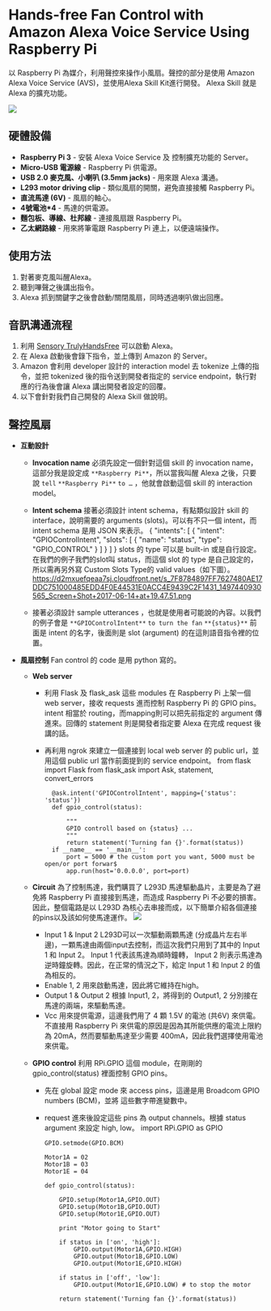 # Hands-free Fan Control with Amazon Alexa Voice Service Using Raspberry Pi
以 Raspberry Pi 為媒介，利用聲控來操作小風扇。聲控的部分是使用 Amazon Alexa Voice Service (AVS)，並使用Alexa Skill Kit進行開發。 Alexa Skill 就是 Alexa 的擴充功能。

![](https://d2mxuefqeaa7sj.cloudfront.net/s_7F8784897FF7627480AE17DDC751000485EDD4F0E44531E0ACC4E9439C2F1431_1497439305735_photo_2017-06-14_19-11-35.jpg)

## **硬體設備**
- **Raspberry Pi 3** - 安裝 Alexa Voice Service 及 控制擴充功能的 Server。
- **Micro-USB 電源線** - Raspberry Pi 供電源。
- **USB 2.0 麥克風、小喇叭 (3.5mm jacks)** - 用來跟 Alexa 溝通。
- **L293 motor driving clip** - 類似風扇的開關，避免直接接觸 Raspberry Pi。
- **直流馬達 (6V)** - 風扇的軸心。
- **4號電池*4** - 馬達的供電源。
- **麵包板、導線、杜邦線** - 連接風扇跟 Raspberry Pi。
- **乙太網路線** - 用來將筆電跟 Raspberry Pi 連上，以便遠端操作。
## **使用方法**
1. 對著麥克風叫醒Alexa。
2. 聽到嗶聲之後講出指令。
3. Alexa 抓到關鍵字之後會啟動/關閉風扇，同時透過喇叭做出回應。
## **音訊溝通流程** 
1. 利用 [Sensory TrulyHandsFree](http://www.sensory.com/products/technologies/trulyhandsfree/) 可以啟動 Alexa。
2. 在 Alexa 啟動後會錄下指令，並上傳到 Amazon 的 Server。
3. Amazon 會利用 developer 設計的 interaction model 去 tokenize 上傳的指令，並把 tokenized 後的指令送到開發者指定的 service endpoint，執行對應的行為後會讓 Alexa 講出開發者設定的回覆。
4. 以下會針對我們自己開發的 Alexa Skill 做說明。
## **聲控風扇**
- **互動設計**
  - **Invocation name**
    必須先設定一個針對這個 skill 的 invocation name，這部分我是設定成 `**Raspberry Pi**`，所以當我叫醒 Alexa 之後，只要說 `tell` `**Raspberry Pi**` `to …` ，他就會啟動這個 skill 的 interaction model。
  - **Intent schema**
    接著必須設計 intent schema，有點類似設計 skill 的 interface，說明需要的 arguments (slots)。可以有不只一個 intent，而 intent schema 是用 JSON 來表示。
        {
          "intents": [
            {
              "intent": "GPIOControlIntent",
              "slots": [
                {
                  "name": "status",
                  "type": "GPIO_CONTROL"
                }
              ]
            }
          ]
        }
    slots 的 type 可以是 built-in 或是自行設定。在我們的例子我們的slot叫 status，而這個 slot 的 type 是自己設定的，所以需再另外寫 Custom Slots Type的 valid values（如下圖）。
https://d2mxuefqeaa7sj.cloudfront.net/s_7F8784897FF7627480AE17DDC751000485EDD4F0E44531E0ACC4E9439C2F1431_1497440930565_Screen+Shot+2017-06-14+at+19.47.51.png

  - 接著必須設計 sample utterances ，也就是使用者可能說的內容。以我們的例子會是 `**GPIOControlIntent**` `to turn the fan` `**{status}**`
    前面是 intent 的名字，後面則是 slot (argument) 的在這則語音指令裡的位置。
- **風扇控制**
  Fan control 的 code 是用 python 寫的。
  - **Web server**
    - 利用 Flask 及 flask_ask 這些 modules 在 Raspberry Pi 上架一個 web server，接收 requests 進而控制 Raspberry Pi 的 GPIO pins。intent 相當於 routing，而mapping則可以把先前指定的  argument 傳進來。回傳的 statement 則是開發者指定要 Alexa 在完成 request 後講的話。
    - 再利用 ngrok 來建立一個連接到 local web server 的 public url，並用這個 public url 當作前面提到的 service endpoint。
            from flask import Flask
            from flask_ask import Ask, statement, convert_errors
            
            @ask.intent('GPIOControlIntent', mapping={'status': 'status'})
            def gpio_control(status):
                
                """
                GPIO controll based on {status} ...
                """
                return statement('Turning fan {}'.format(status))
            if __name__ == '__main__':
                port = 5000 # the custom port you want, 5000 must be open/or port forwar$
                app.run(host='0.0.0.0', port=port)
  
  - **Circuit**
    為了控制馬達，我們購買了 L293D 馬達驅動晶片，主要是為了避免將 Raspberry Pi 直接接到馬達，而造成 Raspberry Pi 不必要的損害。因此，整個電路是以 L293D 為核心去串接而成，以下簡單介紹各個連接的pins以及該如何使馬達運作。
![](https://d2mxuefqeaa7sj.cloudfront.net/s_227F1E51FE01236FC3D832CB686A7A7280872961015871FF092C9B1C626C02FF_1497412154716_F5EFUKZINKX3299.MEDIUM.jpg)

    - Input 1 & Input 2
      L293D可以一次驅動兩顆馬達 (分成晶片左右半邊)，一顆馬達由兩個input去控制，而這次我們只用到了其中的 Input 1 和 Input 2。 Input 1 代表該馬達為順時鐘轉， Input 2 則表示馬達為逆時鐘旋轉。因此，在正常的情況之下，給定 Input 1 和 Input 2 的值為相反的。
    - Enable 1, 2 
      用來啟動馬達，因此將它維持在high。
    - Output 1 & Output 2
      根據 Input1, 2，將得到的 Output1, 2 分別接在馬達的兩端，來驅動馬達。
    - Vcc
      用來提供電源，這邊我們用了 4 顆 1.5V 的電池 (共6V) 來供電。不直接用 Raspberry Pi 來供電的原因是因為其所能供應的電流上限約為 20mA，然而要驅動馬達至少需要 400mA，因此我們選擇使用電池來供電。
  - **GPIO control**
    利用 RPi.GPIO 這個 module，在剛剛的 gpio_control(status) 裡面控制 GPIO pins。
    - 先在 global 設定 mode 來 access pins，這邊是用 Broadcom GPIO numbers (BCM)，並將 這些數字帶進變數中。
    - request 進來後設定這些 pins 為 output channels。根據 status argument 來設定 high, low。
          import RPi.GPIO as GPIO
          
          GPIO.setmode(GPIO.BCM)
          
          Motor1A = 02
          Motor1B = 03
          Motor1E = 04
          
          def gpio_control(status):
          
              GPIO.setup(Motor1A,GPIO.OUT)
              GPIO.setup(Motor1B,GPIO.OUT)
              GPIO.setup(Motor1E,GPIO.OUT)
          
              print "Motor going to Start"
              
              if status in ['on', 'high']:    
                  GPIO.output(Motor1A,GPIO.HIGH) 
                  GPIO.output(Motor1B,GPIO.LOW) 
                  GPIO.output(Motor1E,GPIO.HIGH) 
      
              if status in ['off', 'low']:    
                  GPIO.output(Motor1E,GPIO.LOW) # to stop the motor
          
              return statement('Turning fan {}'.format(status))
      

